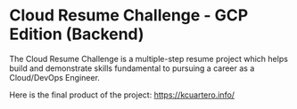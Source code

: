 # Cloud Resume Challenge - GCP Edition (Backend)

The Cloud Resume Challenge is a multiple-step resume project which helps build and demonstrate skills fundamental to pursuing a career as a Cloud/DevOps Engineer. 

Here is the final product of the project: https://kcuartero.info/
